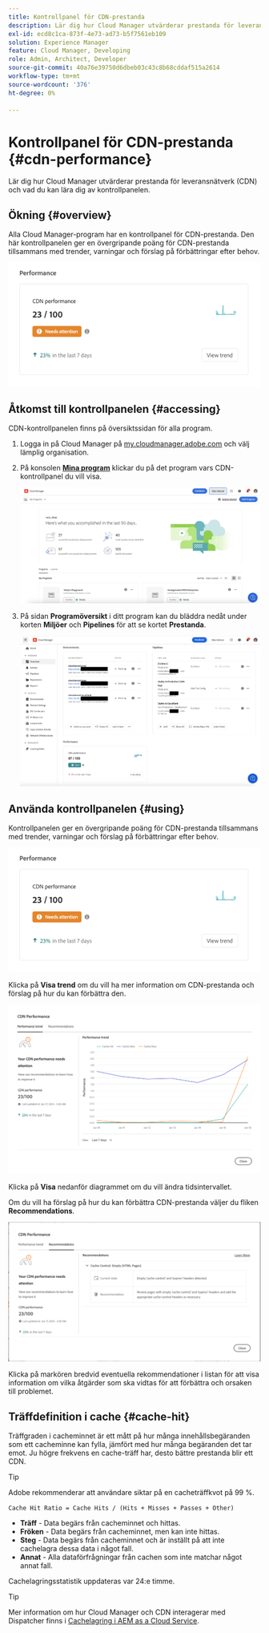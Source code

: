 ```yaml
---
title: Kontrollpanel för CDN-prestanda
description: Lär dig hur Cloud Manager utvärderar prestanda för leveransnätverk (CDN) och vad du kan lära dig av kontrollpanelen.
exl-id: ecd8c1ca-873f-4e73-ad73-b5f7561eb109
solution: Experience Manager
feature: Cloud Manager, Developing
role: Admin, Architect, Developer
source-git-commit: 40a76e39750d6dbeb03c43c8b68cddaf515a2614
workflow-type: tm+mt
source-wordcount: '376'
ht-degree: 0%

---
```


# Kontrollpanel för CDN-prestanda {#cdn-performance}

Lär dig hur Cloud Manager utvärderar prestanda för leveransnätverk (CDN) och vad du kan lära dig av kontrollpanelen.

## Ökning {#overview}

Alla Cloud Manager-program har en kontrollpanel för CDN-prestanda. Den här kontrollpanelen ger en övergripande poäng för CDN-prestanda tillsammans med trender, varningar och förslag på förbättringar efter behov.

![Kontrollpanel för CDN-prestanda](assets/cdn-performance-dashboard.png)

## Åtkomst till kontrollpanelen {#accessing}

CDN-kontrollpanelen finns på översiktssidan för alla program.

1. Logga in på Cloud Manager på [my.cloudmanager.adobe.com](https://my.cloudmanager.adobe.com/) och välj lämplig organisation.

1. På konsolen **[Mina program](/help/implementing/cloud-manager/navigation.md#my-programs)** klickar du på det program vars CDN-kontrollpanel du vill visa.

   ![Sidan Mina program](assets/my-programs.png)

1. På sidan **Programöversikt** i ditt program kan du bläddra nedåt under korten **Miljöer** och **Pipelines** för att se kortet **Prestanda**.

   ![Prestanda](assets/cdn-performance-overview.png)

## Använda kontrollpanelen {#using}

Kontrollpanelen ger en övergripande poäng för CDN-prestanda tillsammans med trender, varningar och förslag på förbättringar efter behov.

![Kontrollpanel för CDN-prestanda](assets/cdn-performance-dashboard.png)

Klicka på **Visa trend** om du vill ha mer information om CDN-prestanda och förslag på hur du kan förbättra den.

![Resultattrend](assets/cdn-performance-trend.png)

Klicka på **Visa** nedanför diagrammet om du vill ändra tidsintervallet.

Om du vill ha förslag på hur du kan förbättra CDN-prestanda väljer du fliken **Recommendations**.

![CDN-rekommendationer](assets/cdn-performance-recommendations.png)

Klicka på markören bredvid eventuella rekommendationer i listan för att visa information om vilka åtgärder som ska vidtas för att förbättra och orsaken till problemet.

## Träffdefinition i cache {#cache-hit}

Träffgraden i cacheminnet är ett mått på hur många innehållsbegäranden som ett cacheminne kan fylla, jämfört med hur många begäranden det tar emot. Ju högre frekvens en cache-träff har, desto bättre prestanda blir ett CDN.

>[!TIP]
>
>Adobe rekommenderar att användare siktar på en cacheträffkvot på 99 %.

```text
Cache Hit Ratio = Cache Hits / (Hits + Misses + Passes + Other)
```

* **Träff** - Data begärs från cacheminnet och hittas.
* **Fröken** - Data begärs från cacheminnet, men kan inte hittas.
* **Steg** - Data begärs från cacheminnet och är inställt på att inte cachelagra dessa data i något fall.
* **Annat** - Alla dataförfrågningar från cachen som inte matchar något annat fall.

Cachelagringsstatistik uppdateras var 24:e timme.

>[!TIP]
>
>Mer information om hur Cloud Manager och CDN interagerar med Dispatcher finns i [Cachelagring i AEM as a Cloud Service](/help/implementing/dispatcher/caching.md).
